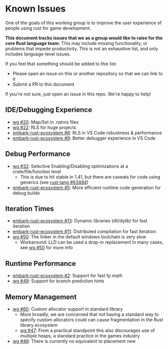 # Known Issues

One of the goals of this working group is to improve the user experience of people using rust for game development.

**This document tracks issues that we as a group would like to raise for the core Rust language team.** This may
include missing functionality, or problems that impede productivity. This is not an exhaustive list, and only 
includes language-level issues. 

If you feel that something should be added to this list:
 * Please open an issue on this or another repository so that we can link to it
 * Submit a PR to this document

If you're not sure, just open an issue in this repo. We're happy to help!

## IDE/Debugging Experience
* [wg #20](https://github.com/rust-gamedev/wg/issues/20): Map/Set in .natvis files
* [wg #22](https://github.com/rust-gamedev/wg/issues/22): RLS for huge projects
* [embark-rust-ecosystem #8](https://github.com/EmbarkStudios/rust-ecosystem/issues/8): RLS in VS Code robustness & performance
* [embark-rust-ecosystem #9](https://github.com/EmbarkStudios/rust-ecosystem/issues/9): Better debugger experience in VS Code
 
## Debug Performance
* [wg #32](https://github.com/rust-gamedev/wg/issues/32): Selective Enabling/Disabling optimizations at a crate/file/function level
    * This is due to hit stable in 1.41, but there are caveats for code using generics (see 
      [rust-lang #63484](https://github.com/rust-lang/rust/issues/63484))
* [embark-rust-ecosystem #5](https://github.com/EmbarkStudios/rust-ecosystem/issues/5): More efficient runtime code generation for debug builds
 
## Iteration Times
* [embark-rust-ecosystem #13](https://github.com/EmbarkStudios/rust-ecosystem/issues/13): Dynamic libraries (dll/dylib) for fast iteration
* [embark-rust-ecosystem #11](https://github.com/EmbarkStudios/rust-ecosystem/issues/11): Distributed compilation for fast iteration
* [wg #50](https://github.com/rust-gamedev/wg/issues/50): The linker in the default windows toolchain is very slow
    * Workaround: LLD can be used a drop-in replacement in many cases, see [wg #50](https://github.com/rust-gamedev/wg/issues/50) for more info
 
## Runtime Performance
* [embark-rust-ecosystem #2](https://github.com/EmbarkStudios/rust-ecosystem/issues/2): Support for fast fp math
* [wg #49](https://github.com/rust-gamedev/wg/issues/49): Support for branch prediction hints

## Memory Management
* [wg #60](https://github.com/rust-gamedev/wg/issues/60): Custom allocator support in standard library
    * More broadly, we are concerned that not having a standard way to specify custom allocators could can cause 
      fragmentation in the Rust library ecosystem
    * [wg #47](https://github.com/rust-gamedev/wg/issues/47): From a practical standpoint this also discourages use of
      multiple heaps, a standard practice in the games industry
* [wg #48](https://github.com/rust-gamedev/wg/issues/48): There is currently no equivalent to placement new
